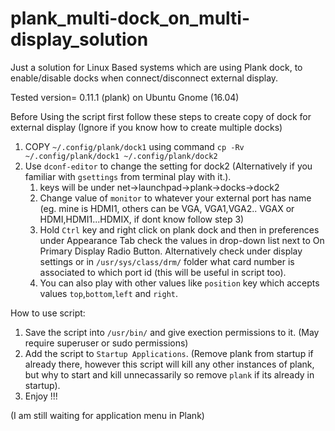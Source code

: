 # plank_multi-dock_on_multi-display_solution
Just a solution for Linux Based systems which are using Plank dock, to enable/disable docks when connect/disconnect external display.

Tested version= 0.11.1 (plank) on Ubuntu Gnome (16.04)  

Before Using the script first follow these steps to create copy of dock for external display (Ignore if you know how to create multiple docks)

1. COPY `~/.config/plank/dock1` using command `cp -Rv ~/.config/plank/dock1 ~/.config/plank/dock2`
2. Use `dconf-editor` to change the setting for dock2 (Alternatively if you familiar with `gsettings` from terminal play with it.).
    1. keys will be under net->launchpad->plank->docks->dock2 
    2. Change value of `monitor` to whatever your external port has name (eg. mine is HDMI1, others can be VGA, VGA1,VGA2.. VGAX or HDMI,HDMI1...HDMIX, if dont know follow step 3)
    3. Hold `Ctrl` key and right click on plank dock and then in preferences under Appearance Tab check the values in drop-down list next to On Primary Display Radio Button. Alternatively check under display settings or in `/usr/sys/class/drm/` folder what card number is associated to which port id (this will be useful in script too).
    4. You can also play with other values like `position` key which accepts values `top`,`bottom`,`left` and `right`.


How to use script:

1. Save the script into `/usr/bin/` and give exection permissions to it. (May require superuser or sudo permissions)
2. Add the script to `Startup Applications`. (Remove plank from startup if already there, however this script will kill any other instances of plank, but why to start and kill unnecassarily so remove `plank` if its already in startup).
3. Enjoy !!! 


(I am still waiting for application menu in Plank)
